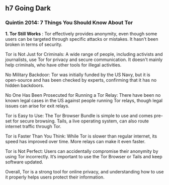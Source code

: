 ## h7 Going Dark
### Quintin 2014: 7 Things You Should Know About Tor

**1. Tor Still Works** : Tor effectively provides anonymity, even though some users can be targeted through specific attacks or mistakes. It hasn't been broken in terms of security.

Tor is Not Just for Criminals: A wide range of people, including activists and journalists, use Tor for privacy and secure communication. It doesn't mainly help criminals, who have other tools for illegal activities.

No Military Backdoor: Tor was initially funded by the US Navy, but it is open-source and has been checked by experts, confirming that it has no hidden backdoors.

No One Has Been Prosecuted for Running a Tor Relay: There have been no known legal cases in the US against people running Tor relays, though legal issues can arise for exit relays.

Tor is Easy to Use: The Tor Browser Bundle is simple to use and comes pre-set for secure browsing. Tails, a live operating system, can also route internet traffic through Tor.

Tor is Faster Than You Think: While Tor is slower than regular internet, its speed has improved over time. More relays can make it even faster.

Tor is Not Perfect: Users can accidentally compromise their anonymity by using Tor incorrectly. It’s important to use the Tor Browser or Tails and keep software updated.

Overall, Tor is a strong tool for online privacy, and understanding how to use it properly helps users protect their information.

